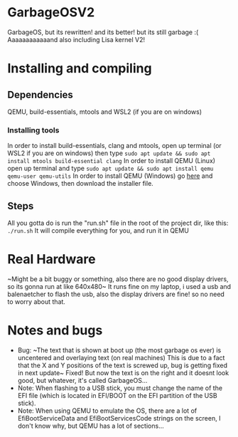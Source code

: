 # GarbageOSV2
GarbageOS, but its rewritten! and its better! but its still garbage :(
Aaaaaaaaaaaand also including Lisa kernel V2!
# Installing and compiling
## Dependencies
QEMU, build-essentials, mtools and WSL2 (if you are on windows)
### Installing tools
In order to install build-essentials, clang and mtools, open up terminal (or WSL2 if you are on windows)
then type
`sudo apt update
&& sudo apt install mtools build-essential clang`
In order to install QEMU (Linux) open up terminal and type
`sudo apt update
&& sudo apt install qemu qemu-user qemu-utils`
In order to install QEMU (Windows) go [here](https://qemu.org) and choose Windows, then download the installer file.
## Steps
All you gotta do is run the "run.sh" file in the root of the project dir, like this:
`./run.sh`
It will compile everything for you, and run it in QEMU
# Real Hardware
~Might be a bit buggy or something, also there are no good display drivers, so its gonna run at like 640x480~ It runs fine on my laptop, i used a usb and balenaetcher to flash the usb, also the display drivers are fine! so no need to worry about that.
# Notes and bugs
* Bug: ~The text that is shown at boot up (the most garbage os ever) is uncentered and overlaying text (on real machines) This is due to a fact that the X and Y positions of the text is screwed up, bug is getting fixed in next update~ Fixed! But now the text is on the right and it doesnt look good, but whatever, it's called GarbageOS...
* Note: When flashing to a USB stick, you must change the name of the EFI file (which is located in EFI/BOOT on the EFI partition of the USB stick).
* Note: When using QEMU to emulate the OS, there are a lot of EfiBootServiceData and EfiBootServicesCode strings on the screen, I don't know why, but QEMU has a lot of sections...
